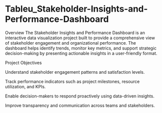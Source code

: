 # Tableu_Stakeholder-Insights-and-Performance-Dashboard


Overview
The Stakeholder Insights and Performance Dashboard is an interactive data visualization project built to provide a comprehensive view of stakeholder engagement and organizational performance. The dashboard helps identify trends, monitor key metrics, and support strategic decision-making by presenting actionable insights in a user-friendly format.


Project Objectives

Understand stakeholder engagement patterns and satisfaction levels.

Track performance indicators such as project milestones, resource utilization, and KPIs.

Enable decision-makers to respond proactively using data-driven insights.

Improve transparency and communication across teams and stakeholders.
